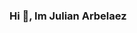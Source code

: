 ### Hi 👋, Im Julian Arbelaez

<!--
**jullscol/jullscol** is a ✨ _special_ ✨ repository because its `README.md` (this file) appears on your GitHub profile.

Here are some ideas to get you started:

- 🔭 I’m currently working on Mayor Rionegro Antioquia
- 🌱 I’m currently learning Python
- 💬 Ask me about React, JavaScript, Nodejs
- 📫 How to reach me: arbelaezjul2012@gmail.com
- 😄 Know about my experiences https://www.linkedin.com/in/julian-arbelaez-saenz-2b692846/
- ⚡ Fun fact: Futbol Passionate

-->
